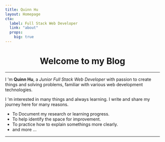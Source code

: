 ```yaml
---
title: Quinn Hu
layout: Homepage
cta:
  label: Full Stack Web Developer
  link: "about"
  props:
    big: true
---
```


<style>
#textAlign {text-align: center}
</style>

<h1 id="textAlign">Welcome to my Blog</h1>

---

I 'm **Quinn Hu**, a *Junior Full Stack Web Developer* with passion to create things and solving problems, familiar with various web development technologies.

I 'm interested in many things and always learning. I write and share my journey here for many reasons.
  - To Document my research or learning progress.
  - To help identify the space for improvement.
  - To practice how to explain somethings more clearly.
  - and more ...
---
